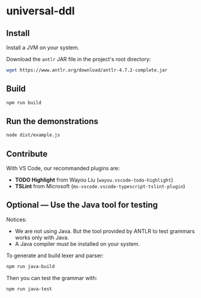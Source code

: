 # universal-ddl

## Install

Install a JVM on your system.

Download the `antlr` JAR file in the project's root directory:

```sh
wget https://www.antlr.org/download/antlr-4.7.2-complete.jar
```

## Build

```sh
npm run build
```

## Run the demonstrations

```sh
node dist/example.js
```

## Contribute

With VS Code, our recommanded plugins are:

- **TODO Highlight** from Wayou Liu (`wayou.vscode-todo-highlight`)
- **TSLint** from Microsoft (`ms-vscode.vscode-typescript-tslint-plugin`)

## Optional — Use the Java tool for testing

Notices:

* We are not using Java. But the tool provided by ANTLR to test grammars works only with Java.
* A Java compiler must be installed on your system.

To generate and build lexer and parser:

```sh
npm run java-build
```

Then you can test the grammar with:

```sh
npm run java-test
```
